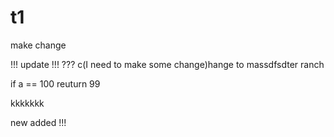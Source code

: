 # t1

make change  

 !!! update !!! ??? c(I need to make some change)hange to massdfsdter ranch

if a == 100
reuturn 99

kkkkkkk

new added !!!
